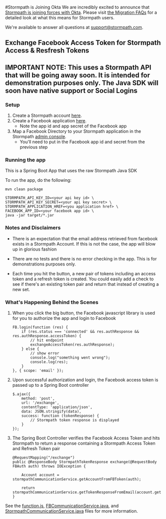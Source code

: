 #Stormpath is Joining Okta
We are incredibly excited to announce that [Stormpath is joining forces with Okta](https://stormpath.com/blog/stormpaths-new-path?utm_source=github&utm_medium=readme&utm-campaign=okta-announcement). Please visit [the Migration FAQs](https://stormpath.com/oktaplusstormpath?utm_source=github&utm_medium=readme&utm-campaign=okta-announcement) for a detailed look at what this means for Stormpath users.

We're available to answer all questions at [support@stormpath.com](mailto:support@stormpath.com).


## Exchange Facebook Access Token for Stormpath Access & Resfresh Tokens

## IMPORTANT NOTE: This uses a Stormpath API that will be going away soon. It is intended for demonstration purposes only. The Java SDK will soon have native support or Social Logins

### Setup

1. Create a Stormpath account [here](https://api.stormpath.com/register).
2. Create a Facebook application [here](https://developers.facebook.com/).
   * Note the app id and app secret of the Facebook app
3. Map a Facebook Directory to your Stormpath application in the Stormpath [admin console](https://api.stormpath.com).
   * You'll need to put in the Facebook app id and secret from the previous step

### Running the app

This is a Spring Boot App that uses the raw Stormpath Java SDK

To run the app, do the following:

```
mvn clean package

STORMPATH_API_KEY_ID=<your api key id> \
STORMPATH_API_KEY_SECRET=<your api key secret> \
STORMPATH_APPLICATION_HREF=<you application href> \
FACEBOOK_APP_ID=<your facebook app id> \
java -jar target/*.jar
```

### Notes and Disclaimers

* There is an expectation that the email address retrieved from facebook exists in a Stormpath Account. If this is not
the case, the app will blow up in glorious fashion

* There are no tests and there is no error checking in the app. This is for demonstrations purposes only.

* Each time you hit the button, a new pair of tokens including an access token and a refresh token is created. You could
easily add a check to see if there's an existing token pair and return that instead of creating a new set.

### What's Happening Behind the Scenes

1. When you click the big button, the Facebook javascript library is used for you to authorize the app and login to Facebook

    ```
    FB.login(function (res) {
        if (res.status === 'connected' && res.authResponse && res.authResponse.accessToken) {
            // hit endpoint
            exchangeAccessToken(res.authResponse);
        } else {
            // show error
            console.log("something went wrong");
            console.log(res);
        }
    }, { scope: 'email' });
    ```


2. Upon successful authorization and login, the Facebook access token is passed up to a Spring Boot controller

    ```
    $.ajax({
        method: 'post',
        url: '/exchange',
        contentType: 'application/json',
        data: JSON.stringify(data),
        success: function (tokenResponse) {
            // Stormpath token response is displayed
        }
    });
    ```

3. The Spring Boot Controller verifies the Facebook Access Token and hits Stormpath to return a response containing a Stormpath Access Token and Refresh Token pair

    ```
    @RequestMapping("/exchange")
    public @ResponseBody StormpathTokenResponse exchange(@RequestBody FBAuth auth) throws IOException {

        Account account = stormpathCommunicationService.getAccountFromFBToken(auth);

        return stormpathCommunicationService.getTokenResponseFromEmail(account.getEmail());
    }
    ```

See the [function.js](https://github.com/stormpath/stormpath-exchange-fb-access-token-example/blob/master/src/main/resources/static/functions.js), 
[FBCommunicationService.java](https://github.com/stormpath/stormpath-exchange-fb-access-token-example/blob/master/src/main/java/com/stormpath/example/service/FBCommunicationService.java), and
[StormpathCommunicationService.java](https://github.com/stormpath/stormpath-exchange-fb-access-token-example/blob/master/src/main/java/com/stormpath/example/service/StormpathCommunicationService.java) 
files for more information.
